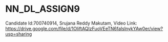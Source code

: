 # NN_DL_ASSIGN9
Candidate Id:700740914, Srujana Reddy Makutam, Video Link: https://drive.google.com/file/d/1OliftAQIzFuoVEeTN6faIslnykYAw0er/view?usp=sharing
